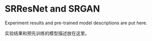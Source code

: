 # SRResNet and SRGAN

Experiment results and pre-trained model descriptions are put here.

实验结果和预先训练的模型描述放在这里。
